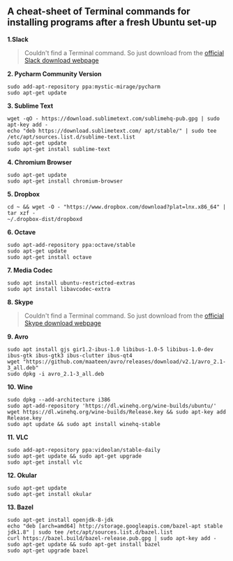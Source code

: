 ## A cheat-sheet of Terminal commands for installing programs after a fresh Ubuntu set-up 

**1.Slack**		

> Couldn't find a Terminal command. So just download from the [official Slack download webpage](https://slack.com/downloads/linux)
		
**2. Pycharm Community Version**		

```
sudo add-apt-repository ppa:mystic-mirage/pycharm
sudo apt-get update
```		
		
**3. Sublime Text**	
```
wget -qO - https://download.sublimetext.com/sublimehq-pub.gpg | sudo apt-key add -
echo "deb https://download.sublimetext.com/ apt/stable/" | sudo tee /etc/apt/sources.list.d/sublime-text.list
sudo apt-get update
sudo apt-get install sublime-text
```		
**4. Chromium Browser**		
```
sudo apt-get update
sudo apt-get install chromium-browser
```		
**5. Dropbox**		
```
cd ~ && wget -O - "https://www.dropbox.com/download?plat=lnx.x86_64" | tar xzf -
~/.dropbox-dist/dropboxd
```		
		
**6. Octave**	
```
sudo apt-add-repository ppa:octave/stable
sudo apt-get update
sudo apt-get install octave
```		
**7. Media Codec**		
```
sudo apt install ubuntu-restricted-extras
sudo apt install libavcodec-extra
```		
**8. Skype**	

> Couldn't find a Terminal command. So just download from the [official Skype download webpage](https://www.skype.com/en/download-skype/skype-for-computer/)
		
**9. Avro**	
```
sudo apt install gjs gir1.2-ibus-1.0 libibus-1.0-5 libibus-1.0-dev ibus-gtk ibus-gtk3 ibus-clutter ibus-qt4
wget "https://github.com/maateen/avro/releases/download/v2.1/avro_2.1-3_all.deb"
sudo dpkg -i avro_2.1-3_all.deb
```		
**10. Wine**
```
sudo dpkg --add-architecture i386
sudo apt-add-repository 'https://dl.winehq.org/wine-builds/ubuntu/'
wget https://dl.winehq.org/wine-builds/Release.key && sudo apt-key add Release.key
sudo apt update && sudo apt install winehq-stable
```		
**11. VLC**		
```
sudo add-apt-repository ppa:videolan/stable-daily
sudo apt-get update && sudo apt-get upgrade
sudo apt-get install vlc
```		
**12. Okular**	
```
sudo apt-get update
sudo apt-get install okular
```
**13. Bazel**
```
sudo apt-get install openjdk-8-jdk
echo "deb [arch=amd64] http://storage.googleapis.com/bazel-apt stable jdk1.8" | sudo tee /etc/apt/sources.list.d/bazel.list
curl https://bazel.build/bazel-release.pub.gpg | sudo apt-key add -
sudo apt-get update && sudo apt-get install bazel
sudo apt-get upgrade bazel
```
